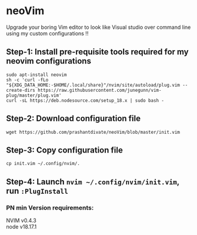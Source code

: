 # neoVim
Upgrade your boring Vim editor to look like Visual studio over command line using my custom configurations !!

## Step-1: Install pre-requisite tools required for my neovim configurations
```
sudo apt-install neovim
sh -c 'curl -fLo "${XDG_DATA_HOME:-$HOME/.local/share}"/nvim/site/autoload/plug.vim --create-dirs https://raw.githubusercontent.com/junegunn/vim-plug/master/plug.vim'
curl -sL https://deb.nodesource.com/setup_18.x | sudo bash -
```

## Step-2: Download configuration file
```
wget https://github.com/prashantdivate/neoVim/blob/master/init.vim
```

## Step-3: Copy configuration file
```
cp init.vim ~/.config/nvim/.
```

## Step-4: Launch `nvim ~/.config/nvim/init.vim`, run `:PlugInstall`

### PN min Version requirements:
NVIM v0.4.3 <br />
node v18.17.1
